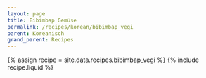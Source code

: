 ```yaml
---
layout: page
title: Bibimbap Gemüse
permalink: /recipes/korean/bibimbap_vegi
parent: Koreanisch
grand_parent: Recipes
---
```

{% assign recipe = site.data.recipes.bibimbap_vegi %}
{% include recipe.liquid %}
